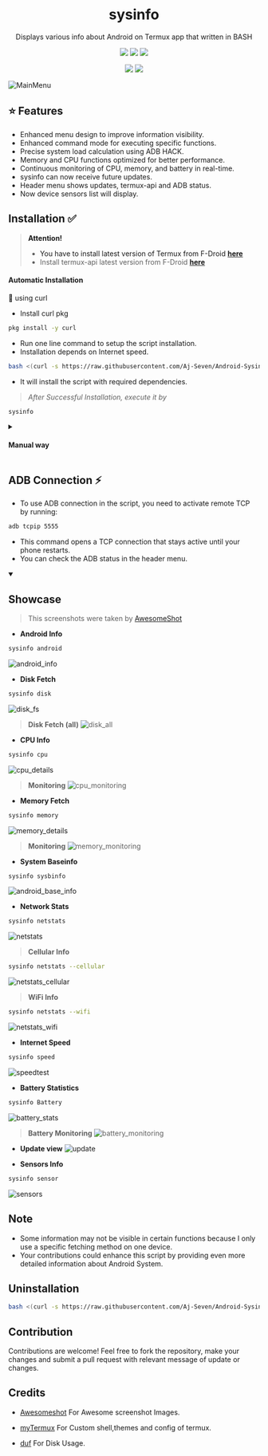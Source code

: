 <h1 align="center"> sysinfo </h1>
<p align="center"> Displays various info about Android on Termux app that written in BASH </p>
<p align="center">
<a href="./LICENSE"><img src="https://img.shields.io/badge/license-MIT-blue.svg"></a>
<img src="https://img.shields.io/badge/shell_script-%23121011.svg?style=for-the-badge&logo=gnu-bash&logoColor=white">
<a href='#'><img src="https://img.shields.io/badge/Made%20with-Bash-1f425f.svg"></img><a/>
</p>
<p align="center">
<a href='#'><IMG
src=https://api.visitorbadge.io/api/VisitorHit?user=Aj-Seven&repo=github-visitors-badge></img></a>
<a href='#'><img src=https://img.shields.io/badge/Maintained%3F-yes-green.svg></img><a/>
</p>

![MainMenu](https://github.com/Aj-Seven/Android-Sysinfo/assets/89263112/bd979abf-fd24-44f7-8665-2fae90b27a08)

## :star: Features

- Enhanced menu design to improve information visibility.
- Enhanced command mode for executing specific functions.
- Precise system load calculation using ADB HACK.
- Memory and CPU functions optimized for better performance.
- Continuous monitoring of CPU, memory, and battery in real-time.
- sysinfo can now receive future updates.
- Header menu shows updates, termux-api and ADB status.
- Now device sensors list will display.

## Installation :white_check_mark:

> **Attention!**
> - You have to install latest version of Termux from F-Droid **[here](https://f-droid.org/repo/com.termux_118.apk)**
> - Install termux-api latest version from F-Droid **[here](https://f-droid.org/repo/com.termux.api_51.apk)**

#### Automatic Installation

:star2: using curl
- Install curl pkg
``` bash
pkg install -y curl
```
- Run one line command to setup the script installation.
- Installation depends on Internet speed.
``` bash
bash <(curl -s https://raw.githubusercontent.com/Aj-Seven/Android-Sysinfo/master/sys-install)
```
- It will install the script with required dependencies.

> *After Successful Installation, execute it by*
``` bash
sysinfo
```

<details closed>
<summary>
<h4> Manual way </h4>
</summary>

- Download or clone this Repository

``` bash
git clone https://github.com/Aj-Seven/Android-Sysinfo
```

- move this repo folder to `usr/share` directory

``` bash
mv Android-Sysinfo $PREFIX/share/Android-Sysinfo
```

- link the script to bin directory

``` bash
ln -s $PREFIX/share/Android-Sysinfo/sysinfo $PREFIX/bin/sysinfo
```

**Make sure that required dependencies is installed before running**
<details closed>
<summary> required pkgs </summary>

- Install required pkgs by
`pkg install -y git curl termux-api ncurses-utils duf figlet bc jq nmap speedtest-go`
</details>

> *Thats it, sysinfo is Successfully Installed :tada:*

- Run by `sysinfo`


</details>

## ADB Connection :zap:

- To use ADB connection in the script, you need to activate remote TCP by running:
``` bash
adb tcpip 5555
```
- This command opens a TCP connection that stays active until your phone restarts.
- You can check the ADB status in the header menu.

<details open>
<summary>
<h2> Showcase </h2>
</summary>

> This screenshots were taken by [AwesomeShot](https://github.com/Awesomesh0t/awesomeshot)

- **Android Info**
``` bash
sysinfo android
```
![android_info](https://github.com/Aj-Seven/Android-Sysinfo/assets/89263112/66e31f13-083c-4ee6-b232-688ebb8e5b87)

- **Disk Fetch**
``` bash
sysinfo disk
```
![disk_fs](https://github.com/Aj-Seven/Android-Sysinfo/assets/89263112/68482455-d053-40b2-8265-d538d031e948)

> **Disk Fetch (all)**
![disk_all](https://github.com/Aj-Seven/Android-Sysinfo/assets/89263112/8235a692-e0a2-4fa4-bd42-7966386db8b6)

- **CPU Info**
``` bash
sysinfo cpu
```
![cpu_details](https://github.com/Aj-Seven/Android-Sysinfo/assets/89263112/07b37745-3a46-432e-af86-5ae153428b58)

> **Monitoring**
![cpu_monitoring](https://github.com/Aj-Seven/Android-Sysinfo/assets/89263112/d5d19497-a105-4cb6-9792-d1ec863fbbbd)

- **Memory Fetch**
``` bash
sysinfo memory
```
![memory_details](https://github.com/Aj-Seven/Android-Sysinfo/assets/89263112/1d33d559-d019-4288-9f6f-9d06dc48f870)

> **Monitoring**
![memory_monitoring](https://github.com/Aj-Seven/Android-Sysinfo/assets/89263112/b700207a-7005-45cc-8813-42fdf1be06ed)

- **System Baseinfo**
``` bash
sysinfo sysbinfo
```
![android_base_info](https://github.com/Aj-Seven/Android-Sysinfo/assets/89263112/a5b9afc8-9b4e-4271-9c7c-39b1cdccbf52)

- **Network Stats**
``` bash
sysinfo netstats
```
![netstats](https://github.com/Aj-Seven/Android-Sysinfo/assets/89263112/99a7572c-e3c6-4ffd-86da-bd29ec0e3bfd)
> **Cellular Info**
``` bash
sysinfo netstats --cellular
```
![netstats_cellular](https://github.com/Aj-Seven/Android-Sysinfo/assets/89263112/e7f778f0-97a9-466f-bc50-737b936b9358)
> **WiFi Info**
``` bash
sysinfo netstats --wifi
```
![netstats_wifi](https://github.com/Aj-Seven/Android-Sysinfo/assets/89263112/a75d0883-7ff2-4c38-abe6-50c27849458f)
- **Internet Speed**
``` bash
sysinfo speed
```
![speedtest](https://github.com/Aj-Seven/Android-Sysinfo/assets/89263112/8a6a7aaf-4804-43b9-99fb-c79bfdc8f048)

- **Battery Statistics**
``` bash
sysinfo Battery
```
![battery_stats](https://github.com/Aj-Seven/Android-Sysinfo/assets/89263112/abb9cc97-b4d9-4d4a-a75e-bfdcdd9e9ef9)

> **Battery Monitoring**
![battery_monitoring](https://github.com/Aj-Seven/Android-Sysinfo/assets/89263112/18e0a5f2-690b-4d05-88ee-e1dd2bb6b9a3)

- **Update view**
![update](https://github.com/Aj-Seven/Android-Sysinfo/assets/89263112/56920f44-f78d-4a37-9cc9-ae78604999f9)

- **Sensors Info**
``` bash
sysinfo sensor
```
![sensors](https://github.com/user-attachments/assets/490c60d2-9ed2-4321-93e6-2dabd71a3992)
</details>

## Note
- Some information may not be visible in certain functions because I only use a specific fetching method on one device.
- Your contributions could enhance this script by providing even more detailed information about Android System.

## Uninstallation

``` bash
bash <(curl -s https://raw.githubusercontent.com/Aj-Seven/Android-Sysinfo/master/sys-uninstall)
```

## Contribution
Contributions are welcome! Feel free to fork the repository, make your changes and submit a pull request with relevant message of update or changes.

## Credits

- [Awesomeshot](https://github.com/Awesomesh0t/awesomeshot.git) For Awesome screenshot Images.

- [myTermux](https://github.com/mayTermux/myTermux.git) For Custom shell,themes and config of termux.

- [duf](https://github.com/muesli/duf) For Disk Usage.

